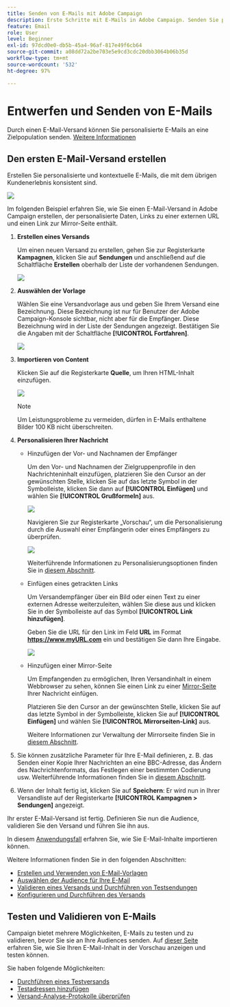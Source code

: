 ```yaml
---
title: Senden von E-Mails mit Adobe Campaign
description: Erste Schritte mit E-Mails in Adobe Campaign. Senden Sie personalisierte E-Mails an eine Zielpopulation.
feature: Email
role: User
level: Beginner
exl-id: 97dcd0e0-db5b-45a4-96af-817e49f6cb64
source-git-commit: a08dd72a2be703e5e9cd3cdc20dbb3064b06b35d
workflow-type: tm+mt
source-wordcount: '532'
ht-degree: 97%

---
```


# Entwerfen und Senden von E-Mails

Durch einen E-Mail-Versand können Sie personalisierte E-Mails an eine Zielpopulation senden. [Weitere Informationen](../send/send.md)

## Den ersten E-Mail-Versand erstellen

Erstellen Sie personalisierte und kontextuelle E-Mails, die mit dem übrigen Kundenerlebnis konsistent sind.

![](assets/new-email-content.png)


Im folgenden Beispiel erfahren Sie, wie Sie einen E-Mail-Versand in Adobe Campaign erstellen, der personalisierte Daten, Links zu einer externen URL und einen Link zur Mirror-Seite enthält.

1. **Erstellen eines Versands**

   Um einen neuen Versand zu erstellen, gehen Sie zur Registerkarte **Kampagnen**, klicken Sie auf **Sendungen** und anschließend auf die Schaltfläche **Erstellen** oberhalb der Liste der vorhandenen Sendungen.

   ![](assets/delivery_step_1.png)

1. **Auswählen der Vorlage**

   Wählen Sie eine Versandvorlage aus und geben Sie Ihrem Versand eine Bezeichnung. Diese Bezeichnung ist nur für Benutzer der Adobe Campaign-Konsole sichtbar, nicht aber für die Empfänger. Diese Bezeichnung wird in der Liste der Sendungen angezeigt. Bestätigen Sie die Angaben mit der Schaltfläche **[!UICONTROL Fortfahren]**.

   ![](assets/dce_delivery_model.png)

1. **Importieren von Content**

   Klicken Sie auf die Registerkarte **Quelle**, um Ihren HTML-Inhalt einzufügen.

   ![](assets/paste-content.png)

   >[!NOTE]
   >
   >Um Leistungsprobleme zu vermeiden, dürfen in E-Mails enthaltene Bilder 100 KB nicht überschreiten.

1. **Personalisieren Ihrer Nachricht**

   * Hinzufügen der Vor- und Nachnamen der Empfänger

     Um den Vor- und Nachnamen der Zielgruppenprofile in den Nachrichteninhalt einzufügen, platzieren Sie den Cursor an der gewünschten Stelle, klicken Sie auf das letzte Symbol in der Symbolleiste, klicken Sie dann auf **[!UICONTROL Einfügen]** und wählen Sie **[!UICONTROL Grußformeln]** aus.

     ![](assets/include-greetings.png)

     Navigieren Sie zur Registerkarte „Vorschau“, um die Personalisierung durch die Auswahl einer Empfängerin oder eines Empfängers zu überprüfen.

     ![](assets/perso-check.png)

     Weiterführende Informationen zu Personalisierungsoptionen finden Sie in [diesem Abschnitt](personalize.md).

   * Einfügen eines getrackten Links

     Um Versandempfänger über ein Bild oder einen Text zu einer externen Adresse weiterzuleiten, wählen Sie diese aus und klicken Sie in der Symbolleiste auf das Symbol **[!UICONTROL Link hinzufügen]**.

     Geben Sie die URL für den Link im Feld **URL** im Format **https://www.myURL.com** ein und bestätigen Sie dann Ihre Eingabe.

     ![](assets/add-a-link.png)

   * Hinzufügen einer Mirror-Seite

     Um Empfangenden zu ermöglichen, Ihren Versandinhalt in einem Webbrowser zu sehen, können Sie einen Link zu einer [Mirror-Seite](mirror-page.md) Ihrer Nachricht einfügen.

     Platzieren Sie den Cursor an der gewünschten Stelle, klicken Sie auf das letzte Symbol in der Symbolleiste, klicken Sie auf **[!UICONTROL Einfügen]** und wählen Sie **[!UICONTROL Mirrorseiten-Link]** aus.

     Weitere Informationen zur Verwaltung der Mirrorseite finden Sie in [diesem Abschnitt](mirror-page.md#link-to-mirror-page).

1. Sie können zusätzliche Parameter für Ihre E-Mail definieren, z. B. das Senden einer Kopie Ihrer Nachrichten an eine BBC-Adresse, das Ändern des Nachrichtenformats, das Festlegen einer bestimmten Codierung usw. Weiterführende Informationen finden Sie in [diesem Abschnitt](email-parameters.md).

1. Wenn der Inhalt fertig ist, klicken Sie auf **Speichern**: Er wird nun in Ihrer Versandliste auf der Registerkarte **[!UICONTROL Kampagnen > Sendungen]** angezeigt.

Ihr erster E-Mail-Versand ist fertig. Definieren Sie nun die Audience, validieren Sie den Versand und führen Sie ihn aus.

In diesem [Anwendungsfall](https://experienceleague.adobe.com/docs/campaign/automation/workflows/use-cases/deliveries/load-delivery-content.html?lang=de) erfahren Sie, wie Sie E-Mail-Inhalte importieren können.

Weitere Informationen finden Sie in den folgenden Abschnitten:

<!--[Design an email in Campaign]-->
* [Erstellen und Verwenden von E-Mail-Vorlagen](../send/create-templates.md)
* [Auswählen der Audience für Ihre E-Mail](../audiences/gs-audiences.md)
* [Validieren eines Versands und Durchführen von Testsendungen](preview-and-proof.md)
* [Konfigurieren und Durchführen des Versands](configure-and-send.md)

## Testen und Validieren von E-Mails

Campaign bietet mehrere Möglichkeiten, E-Mails zu testen und zu validieren, bevor Sie sie an Ihre Audiences senden. Auf [dieser Seite](../send/preview-and-proof.md) erfahren Sie, wie Sie Ihren E-Mail-Inhalt in der Vorschau anzeigen und testen können.

Sie haben folgende Möglichkeiten:

* [Durchführen eines Testversands](preview-and-proof.md)
* [Testadressen hinzufügen](../audiences/test-profiles.md)
* [Versand-Analyse-Protokolle überprüfen](delivery-analysis.md)

